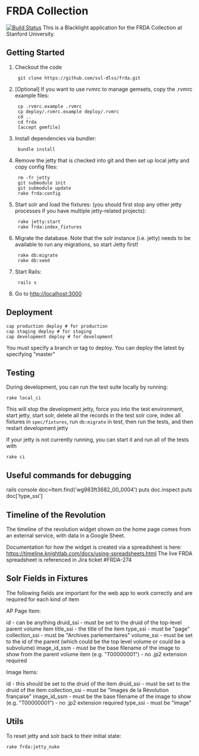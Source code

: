 # FRDA Collection

[![Build Status](https://travis-ci.org/sul-dlss/frda.svg?branch=master)](https://travis-ci.org/sul-dlss/frda)
This is a Blacklight application for the FRDA Collection at Stanford University.

## Getting Started

1. Checkout the code

        git clone https://github.com/sul-dlss/frda.git

1. [Optional] If you want to use rvmrc to manage gemsets, copy the .rvmrc example files:

        cp .rvmrc.example .rvmrc
        cp deploy/.rvmrc.example deploy/.rvmrc
        cd ..
        cd frda
        [accept gemfile]

1. Install dependencies via bundler:

        bundle install

1. Remove the jetty that is checked into git and then set up local jetty and copy config files:

        rm -fr jetty
        git submodule init
        git submodule update
        rake frda:config

1. Start solr and load the fixtures: (you should first stop any other jetty processes if you have multiple jetty-related projects):

        rake jetty:start
        rake frda:index_fixtures

1. Migrate the database.  Note that the solr instance (i.e. jetty) needs to be available to run any migrations, so start Jetty first!

        rake db:migrate
        rake db:seed

1. Start Rails:

        rails s

1. Go to <http://localhost:3000>

## Deployment

    cap production deploy # for production
    cap staging deploy # for staging
    cap development deploy # for development

You must specify a branch or tag to deploy.  You can deploy the latest by specifying "master"

## Testing

During development, you can run the test suite locally by running:

    rake local_ci

This will stop the development jetty, force you into the test environment, start jetty, start solr,
delete all the records in the test solr core, index all fixtures in `spec/fixtures`, run `db:migrate` in test,
then run the tests, and then restart development jetty

If your jetty is not currently running, you can start it and run all of the tests with

    rake ci

## Useful commands for debugging

rails console
doc=Item.find('wg983ft3682_00_0004')
puts doc.inspect
puts doc['type_ssi']

## Timeline of the Revolution

The timeline of the revolution widget shown on the home page comes from an external service, with data in a Google Sheet.

Documentation for how the widget is created via a spreadsheet is here: https://timeline.knightlab.com/docs/using-spreadsheets.html
The live FRDA spreadsheet is referenced in Jira ticket #FRDA-274

## Solr Fields in Fixtures

The following fields are important for the web app to work correctly and are required for each kind of item

AP Page Item:

id - can be anything
druid_ssi - must be set to the druid of the top-level parent volume item
title_ssi - the title of the item
type_ssi - must be "page"
collection_ssi - must be "Archives parlementaires"
volume_ssi - must be set to the id of the parent (which could be the top level volume or could be a subvolume)
image_id_ssm - must be the base filename of the image to show from the parent volume item (e.g. "T00000001") - no .jp2 extension required

Image Items:

id - this should be set to the druid of the item
druid_ssi - must be set to the druid of the item
collection_ssi - must be "Images de la Révolution française"
image_id_ssm - must be the base filename of the image to show (e.g. "T00000001") - no .jp2 extension required
type_ssi - must be "image"

## Utils

To reset jetty and solr back to their initial state:

    rake frda:jetty_nuke
